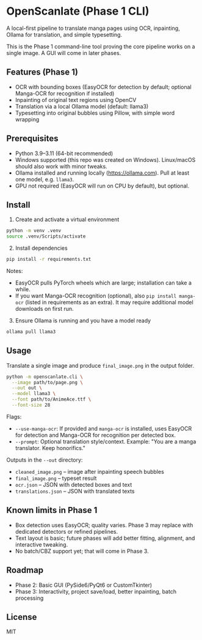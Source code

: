# OpenScanlate (Phase 1 CLI)

A local-first pipeline to translate manga pages using OCR, inpainting, Ollama for translation, and simple typesetting.

This is the Phase 1 command-line tool proving the core pipeline works on a single image. A GUI will come in later phases.

## Features (Phase 1)

- OCR with bounding boxes (EasyOCR for detection by default; optional Manga-OCR for recognition if installed)
- Inpainting of original text regions using OpenCV
- Translation via a local Ollama model (default: llama3)
- Typesetting into original bubbles using Pillow, with simple word wrapping

## Prerequisites

- Python 3.9–3.11 (64-bit recommended)
- Windows supported (this repo was created on Windows). Linux/macOS should also work with minor tweaks.
- Ollama installed and running locally (https://ollama.com). Pull at least one model, e.g. `llama3`.
- GPU not required (EasyOCR will run on CPU by default), but optional.

## Install

1) Create and activate a virtual environment

```bash
python -m venv .venv
source .venv/Scripts/activate
```

2) Install dependencies

```bash
pip install -r requirements.txt
```

Notes:
- EasyOCR pulls PyTorch wheels which are large; installation can take a while.
- If you want Manga-OCR recognition (optional), also `pip install manga-ocr` (listed in requirements as an extra). It may require additional model downloads on first run.

3) Ensure Ollama is running and you have a model ready

```bash
ollama pull llama3
```

## Usage

Translate a single image and produce `final_image.png` in the output folder.

```bash
python -m openscanlate.cli \
  --image path/to/page.png \
  --out out \
  --model llama3 \
  --font path/to/AnimeAce.ttf \
  --font-size 28
```

Flags:
- `--use-manga-ocr`: If provided and `manga-ocr` is installed, uses EasyOCR for detection and Manga-OCR for recognition per detected box.
- `--prompt`: Optional translation style/context. Example: "You are a manga translator. Keep honorifics."

Outputs in the `--out` directory:
- `cleaned_image.png` – image after inpainting speech bubbles
- `final_image.png` – typeset result
- `ocr.json` – JSON with detected boxes and text
- `translations.json` – JSON with translated texts

## Known limits in Phase 1

- Box detection uses EasyOCR; quality varies. Phase 3 may replace with dedicated detectors or refined pipelines.
- Text layout is basic; future phases will add better fitting, alignment, and interactive tweaking.
- No batch/CBZ support yet; that will come in Phase 3.

## Roadmap

- Phase 2: Basic GUI (PySide6/PyQt6 or CustomTkinter)
- Phase 3: Interactivity, project save/load, better inpainting, batch processing

## License

MIT